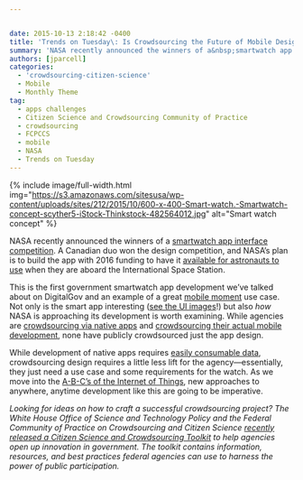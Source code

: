 ```yaml
---


date: 2015-10-13 2:18:42 -0400
title: 'Trends on Tuesday\: Is Crowdsourcing the Future of Mobile Design and Development?'
summary: 'NASA recently announced the winners of a&nbsp;smartwatch app interface competition. A Canadian duo won the design competition, and NASA&rsquo;s plan is to build the app with 2016 funding to have it available for astronauts to use when they are aboard the International Space Station. This is the first government smartwatch app development we&rsquo;ve talked about'
authors: [jparcell]
categories:
  - 'crowdsourcing-citizen-science'
  - Mobile
  - Monthly Theme
tag:
  - apps challenges
  - Citizen Science and Crowdsourcing Community of Practice
  - crowdsourcing
  - FCPCCS
  - mobile
  - NASA
  - Trends on Tuesday
---
```



{% include image/full-width.html img="https://s3.amazonaws.com/sitesusa/wp-content/uploads/sites/212/2015/10/600-x-400-Smart-watch.-Smartwatch-concept-scyther5-iStock-Thinkstock-482564012.jpg" alt="Smart watch concept" %} 

NASA recently announced the winners of a [smartwatch app interface competition](http://fedscoop.com/nasa-names-winner-in-smartwatch-app-design-contest). A Canadian duo won the design competition, and NASA’s plan is to build the app with 2016 funding to have it [available for astronauts to use](https://www.freelancer.com/contest/NASA-Challenge-Astronaut-Smartwatch-App-Interface-Design-261634.html) when they are aboard the International Space Station.

This is the first government smartwatch app development we’ve talked about on DigitalGov and an example of a great [mobile moment](https://www.WHATEVER/2015/10/07/is-your-agency-winning-its-mobile-moments/) use case. Not only is the smart app interesting ([see the UI images](https://www.freelancer.com/contest/NASA-Challenge-Astronaut-Smartwatch-App-Interface-Design-261634-byentry-6597765.html)!) but also _how_ NASA is approaching its development is worth examining. While agencies are [crowdsourcing via native apps](https://www.WHATEVER/2014/12/22/how-six-agencies-are-crowdsourcing-with-mobile-apps/) and [crowdsourcing their actual mobile development](https://www.WHATEVER/2015/08/13/nist-hosts-reference-data-challenge-to-create-mobile-apps/), none have publicly crowdsourced just the app design.

While development of native apps requires [easily consumable data](https://www.WHATEVER/2015/09/30/the-data-briefing-connecting-the-data-dots-nasas-nyspacetag-app/), crowdsourcing design requires a little less lift for the agency—essentially, they just need a use case and some requirements for the watch. As we move into the [A-B-C’s of the Internet of Things](https://www.WHATEVER/tag/internet-of-things/), new approaches to anywhere, anytime development like this are going to be imperative.

_Looking for ideas on how to craft a successful crowdsourcing project? The White House Office of Science and Technology Policy and the Federal Community of Practice on Crowdsourcing and Citizen Science [recently released a Citizen Science and Crowdsourcing Toolkit](https://www.WHATEVER/2015/09/30/how-ostp-crowdsourced-a-crowdsourcing-toolkit/) to help agencies open up innovation in government. The toolkit contains information, resources, and best practices federal agencies can use to harness the power of public participation._